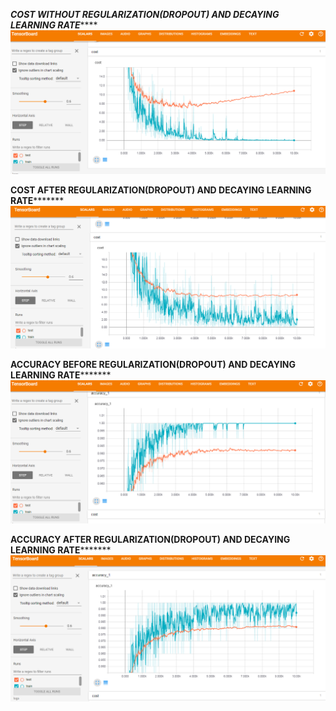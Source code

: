 *********************************COST WITHOUT REGULARIZATION(DROPOUT) AND DECAYING LEARNING RATE*************************************
![](images/cost_before_dropout.PNG)

********************************COST AFTER REGULARIZATION(DROPOUT) AND DECAYING LEARNING RATE***************************************
![](images/cost_after_dropout.PNG)

********************************ACCURACY BEFORE REGULARIZATION(DROPOUT) AND DECAYING LEARNING RATE***************************************
![](images/accuracy_before_dropout.PNG)

********************************ACCURACY AFTER REGULARIZATION(DROPOUT) AND DECAYING LEARNING RATE***************************************
![](images/accuracy_after_dropout.PNG)
